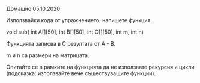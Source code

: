 Домашно 05.10.2020

Използвайки кода от упражнението, напишете функция

void sub( int A[][50], int B[][50], int C[][50], int m, int n)

Функцията записва в C резултата от A - B.

m и n са размери на матрицата.

Опитайте се в рамките на функцията да не използвате рекурсия и цикли (подсказка: използвайте вече съществуващите функции).
